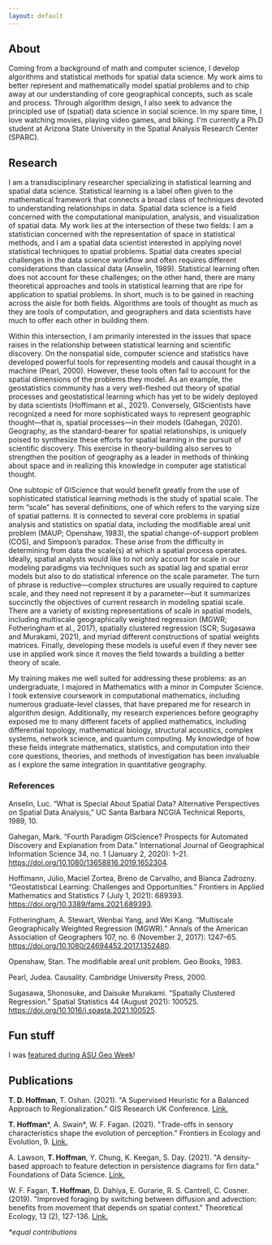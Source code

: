 ```yaml
---
layout: default
---
```


## About
Coming from a background of math and computer science, I develop algorithms and statistical methods for spatial data science. My work aims to better represent and mathematically model spatial problems and to chip away at our understanding of core geographical concepts, such as scale and process. Through algorithm design, I also seek to advance the principled use of (spatial) data science in social science. In my spare time, I love watching movies, playing video games, and biking. I'm currently a Ph.D student at Arizona State University in the Spatial Analysis Research Center (SPARC). 

## Research

I am a transdisciplinary researcher specializing in statistical learning and spatial data science. Statistical learning is a label often given to the mathematical framework that connects a broad class of techniques devoted to understanding relationships in data. Spatial data science is a field concerned with the computational manipulation, analysis, and visualization of spatial data. My work lies at the intersection of these two fields: I am a statistician concerned with the representation of space in statistical methods, and I am a spatial data scientist interested in applying novel statistical techniques to spatial problems. Spatial data creates special challenges in the data science workflow and often requires different considerations than classical data (Anselin, 1989). Statistical learning often does not account for these challenges; on the other hand, there are many theoretical approaches and tools in statistical learning that are ripe for application to spatial problems. In short, much is to be gained in reaching across the aisle for both fields. Algorithms are tools of thought as much as they are tools of computation, and geographers and data scientists have much to offer each other in building them.

Within this intersection, I am primarily interested in the issues that space raises in the relationship between statistical learning and scientific discovery. On the nonspatial side, computer science and statistics have developed powerful tools for representing models and causal thought in a machine (Pearl, 2000). However, these tools often fail to account for the spatial dimensions of the problems they model. As an example, the geostatistics community has a very well-fleshed out theory of spatial processes and geostatistical learning which has yet to be widely deployed by data scientists (Hoffimann et al., 2021). Conversely, GIScientists have recognized a need for more sophisticated ways to represent geographic thought—that is, spatial processes—in their models (Gahegan, 2020). Geography, as the standard-bearer for spatial relationships, is uniquely poised to synthesize these efforts for spatial learning in the pursuit of scientific discovery. This exercise in theory-building also serves to strengthen the position of geography as a leader in methods of thinking about space and in realizing this knowledge in computer age statistical thought.

One subtopic of GIScience that would benefit greatly from the use of sophisticated statistical learning methods is the study of spatial scale. The term “scale” has several definitions, one of which refers to the varying size of spatial patterns. It is connected to several core problems in spatial analysis and statistics on spatial data, including the modifiable areal unit problem (MAUP; Openshaw, 1983), the spatial change-of-support problem (COS), and Simpson’s paradox. These arise from the difficulty in determining from data the scale(s) at which a spatial process operates. Ideally, spatial analysts would like to not only account for scale in our modeling paradigms via techniques such as spatial lag and spatial error models but also to do statistical inference on the scale parameter. The turn of phrase is reductive—complex structures are usually required to capture scale, and they need not represent it by a parameter—but it summarizes succinctly the objectives of current research in modeling spatial scale. There are a variety of existing representations of scale in spatial models, including multiscale geographically weighted regression (MGWR; Fotheringham et al., 2017), spatially clustered regression (SCR; Sugasawa and Murakami, 2021), and myriad different constructions of spatial weights matrices. Finally, developing these models is useful even if they never see use in applied work since it moves the field towards a building a better theory of scale.

My training makes me well suited for addressing these problems: as an undergraduate, I majored in Mathematics with a minor in Computer Science. I took extensive coursework in computational mathematics, including numerous graduate-level classes, that have prepared me for research in algorithm design. Additionally, my research experiences before geography exposed me to many different facets of applied mathematics, including differential topology, mathematical biology, structural acoustics, complex systems, network science, and quantum computing. My knowledge of how these fields integrate mathematics, statistics, and computation into their core questions, theories, and methods of investigation has been invaluable as I explore the same integration in quantitative geography.

### References
Anselin, Luc. “What is Special About Spatial Data? Alternative Perspectives on Spatial Data Analysis,” UC Santa Barbara NCGIA Technical Reports, 1989, 10.

Gahegan, Mark. “Fourth Paradigm GIScience? Prospects for Automated Discovery and Explanation from Data.” International Journal of Geographical Information Science 34, no. 1 (January 2, 2020): 1–21. https://doi.org/10.1080/13658816.2019.1652304.

Hoffimann, Júlio, Maciel Zortea, Breno de Carvalho, and Bianca Zadrozny. “Geostatistical Learning: Challenges and Opportunities.” Frontiers in Applied Mathematics and Statistics 7 (July 1, 2021): 689393. https://doi.org/10.3389/fams.2021.689393.

Fotheringham, A. Stewart, Wenbai Yang, and Wei Kang. “Multiscale Geographically Weighted Regression (MGWR).” Annals of the American Association of Geographers 107, no. 6 (November 2, 2017): 1247–65. https://doi.org/10.1080/24694452.2017.1352480.

Openshaw, Stan. The modifiable areal unit problem. Geo Books, 1983. 

Pearl, Judea. Causality. Cambridge University Press, 2000.

Sugasawa, Shonosuke, and Daisuke Murakami. “Spatially Clustered Regression.” Spatial Statistics 44 (August 2021): 100525. https://doi.org/10.1016/j.spasta.2021.100525.


## Fun stuff
I was [featured during ASU Geo Week](https://www.instagram.com/p/CWdsyo5v3We/?utm_medium=copy_link)!

<!--I love From Software games and have gotten 100% game completion in Sekiro: Shadows Die Twice! ![Sekiro: Shadows Die Twice](assets/img/sekiro-100.png).-->

## Publications
**T. D. Hoffman**, T. Oshan. (2021). "A Supervised Heuristic for a Balanced Approach to Regionalization." GIS Research UK Conference. [Link.](https://doi.org/10.5281/zenodo.4670015)

**T. Hoffman**\*, A. Swain\*, W. F. Fagan. (2021). "Trade-offs in sensory characteristics shape the evolution of perception." Frontiers in Ecology and Evolution, 9. [Link.](https://doi.org/10.3389/fevo.2021.698041)

A. Lawson, **T. Hoffman**, Y. Chung, K. Keegan, S. Day. (2021). "A density-based approach to feature detection in persistence diagrams for firn data." Foundations of Data Science. [Link.](http://dx.doi.org/10.3934/fods.2021012)

W. F. Fagan, **T. Hoffman**, D. Dahiya, E. Gurarie, R. S. Cantrell, C. Cosner. (2019). "Improved foraging by switching between diffusion and advection: benefits from movement that depends on spatial context." Theoretical Ecology, 13 (2), 127-136. [Link.](https://doi.org/10.1007/s12080-019-00434-w)
		
*\*equal contributions*
